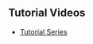 ## Tutorial Videos
- [Tutorial Series](https://www.youtube.com/playlist?list=PL0O8i7YY-dG2jO9CN9vp5StOecPJ-biwA)
